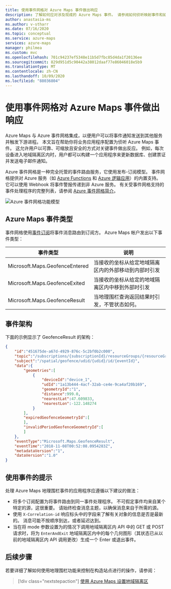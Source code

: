 ```yaml
---
title: 使用事件网格对 Azure Maps 事件做出响应
description: 了解如何应对涉及现成的 Azure Maps 事件。 请参阅如何侦听映射事件和如何使用事件网格将事件重新路由到事件处理程序。
author: anastasia-ms
ms.author: v-stharr
ms.date: 07/16/2020
ms.topic: conceptual
ms.service: azure-maps
services: azure-maps
manager: philmea
ms.custom: mvc
ms.openlocfilehash: 701c94237ef5348e11b5d7fbc85d4da1f20136ee
ms.sourcegitcommit: 829d951d5c90442a38012daaf77e86046018e5b9
ms.translationtype: MT
ms.contentlocale: zh-CN
ms.lasthandoff: 10/09/2020
ms.locfileid: "88036804"
---
```

# <a name="react-to-azure-maps-events-by-using-event-grid"></a>使用事件网格对 Azure Maps 事件做出响应

Azure Maps 与 Azure 事件网格集成，以便用户可以将事件通知发送到其他服务并触发下游进程。 本文旨在帮助你将业务应用程序配置为侦听 Azure Maps 事件。 这允许用户以可靠、可缩放且安全的方式对关键事件做出反应。 例如，每次设备进入地域隔离区内时，用户都可以构建一个应用程序来更新数据库、创建票证并发送电子邮件通知。

Azure 事件网格是一种完全托管的事件路由服务，它使用发布-订阅模型。 事件网格提供对 Azure 服务（如 [Azure Functions](https://docs.microsoft.com/azure/azure-functions/functions-overview) 和 [Azure 逻辑应用](https://docs.microsoft.com/azure/azure-functions/functions-overview)）的内置支持。 它可以使用 Webhook 将事件警报传递到非 Azure 服务。 有关受事件网格支持的事件处理程序的完整列表，请参阅 [Azure 事件网格简介](https://docs.microsoft.com/azure/event-grid/overview)。


![Azure 事件网格功能模型](./media/azure-maps-event-grid-integration/azure-event-grid-functional-model.png)


## <a name="azure-maps-events-types"></a>Azure Maps 事件类型

事件网格使用[事件订阅](https://docs.microsoft.com/azure/event-grid/concepts#event-subscriptions)将事件消息路由到订阅方。 Azure Maps 帐户发出以下事件类型： 

| 事件类型 | 说明 |
| ---------- | ----------- |
| Microsoft.Maps.GeofenceEntered | 当接收的坐标从给定地域隔离区内的外部移动到内部时引发 |
| Microsoft.Maps.GeofenceExited | 当接收的坐标从给定的地域隔离区内中移到外部时引发 |
| Microsoft.Maps.GeofenceResult | 当地理围栏查询返回结果时引发，不管状态如何。 |

## <a name="event-schema"></a>事件架构

下面的示例显示了 GeofenceResult 的架构：

```JSON
{
    "id":"451675de-a67d-4929-876c-5c2bf0b2c000",
    "topic":"/subscriptions/{subscriptionId}/resourceGroups/{resourceGroup}/providers/Microsoft.Maps/accounts/{accountName}",
    "subject":"/spatial/geofence/udid/{udid}/id/{eventId}",
    "data":{
        "geometries":[
            {
                "deviceId":"device_1",
                "udId":"1a13b444-4acf-32ab-ce4e-9ca4af20b169",
                "geometryId":"1",
                "distance":999.0,
                "nearestLat":47.609833,
                "nearestLon":-122.148274
            }
        ],
        "expiredGeofenceGeometryId":[
        ],
        "invalidPeriodGeofenceGeometryId":[
        ]
    },
    "eventType":"Microsoft.Maps.GeofenceResult",
    "eventTime":"2018-11-08T00:52:08.0954283Z",
    "metadataVersion":"1",
    "dataVersion":"1.0"
}

```

## <a name="tips-for-consuming-events"></a>使用事件的提示

处理 Azure Maps 地理围栏事件的应用程序应遵循以下建议的做法：

* 将多个订阅配置为将事件路由到同一事件处理程序。 不可假定事件均来自某个特定的源，这很重要。 请始终检查消息主题，以确保消息来自于所需的源。
* 使用 `X-Correlation-id` 响应标头中的字段来了解有关对象的信息是否是最新的。 消息可能不按顺序到达，或者延迟达到。
* 当在将 mode 参数设置为的情况下调用地域隔离区内 API 中的 GET 或 POST 请求时，将为 `EnterAndExit` 地域隔离区内中的每个几何图形（其状态已从以前的地域隔离区内 API 调用更改）生成一个 Enter 或退出事件。

## <a name="next-steps"></a>后续步骤

若要详细了解如何使用地理围栏功能来控制在构造站点进行的操作，请参阅：

> [!div class="nextstepaction"] 
> [使用 Azure Maps 设置地域隔离区](tutorial-geofence.md)
